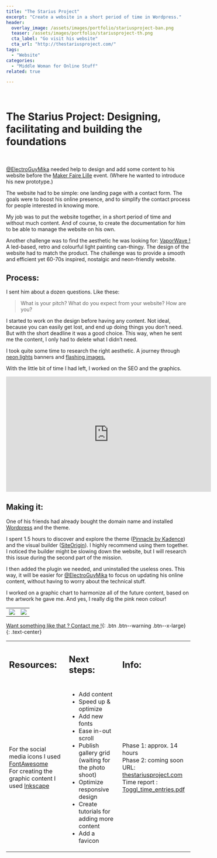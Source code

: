 ```yaml
---
title: "The Starius Project"
excerpt: "Create a website in a short period of time in Wordpress."
header:
  overlay_image: /assets/images/portfolio/stariusproject-ban.png
  teaser: /assets/images/portfolio/stariusproject-th.png
  cta_label: "Go visit his website"
  cta_url: "http://thestariusproject.com/"
tags:
  - "Website"
categories:
  - "Middle Woman for Online Stuff"
related: true

---
```

&nbsp;

# The Starius Project: Designing, facilitating and building the foundations
&nbsp;

[@ElectroGuyMika](https://github.com/electroguymika) needed help to design and add some content to his website before the [Maker Faire Lille](https://lille.makerfaire.com/) event. (Where he wanted to introduce his new prototype.)


The website had to be simple: one landing page with a contact form. The goals were to boost his online presence, and to simplify the contact process for people interested in knowing more.

My job was to put the website together, in a short period of time and without much content. And of course, to create the documentation for him to be able to manage the website on his own.

Another challenge was to find the aesthetic he was looking for: [VaporWave !](https://en.wikipedia.org/wiki/Vaporwave) A led-based, retro and colourful light painting can-thingy. The design of the website had to match the product. The challenge was to provide a smooth and efficient yet 60-70s inspired, nostalgic and neon-friendly website. 

## Process: 

I sent him about a dozen questions. Like these:

> What is your pitch? What do you expect from your website? How are you?

I started to work on the design before having any content. Not ideal, because you can easily get lost, and end up doing things you don’t need. But with the short deadline it was a good choice. This way, when he sent me the content, I only had to delete what I didn’t need.

I took quite some time to research the right aesthetic. A journey through [neon lights](https://about-blank.co/wp-content/uploads/2016/06/simpsonwave.jpg) banners and [flashing images.](https://www.themebeta.com/files/picture/201609/22/708d8052c367f45a22b01b67c0874d03.gif) 

With the little bit of time I had left, I worked on the SEO and the graphics.


<iframe width="560" height="315" src="https://www.youtube.com/embed/UJsUpeXK6Jo?rel=0" frameborder="0" allow="autoplay; encrypted-media" allowfullscreen></iframe>




## Making it: 

One of his friends had already bought the domain name and installed [Wordpress](https://wordpress.org/) and the theme.


I spent 1.5 hours to discover and explore the theme ([Pinnacle by Kadence](https://www.kadencethemes.com/product/pinnacle-free-theme/)) and the visual builder ([SiteOrigin](https://siteorigin.com/page-builder/)). I highly recommend using them together. I noticed the builder might be slowing down the website, but I will research this issue during the second part of the mission.

I then added the plugin we needed, and uninstalled the useless ones. This way, it will be easier for [@ElectroGuyMika](https://github.com/electroguymika) to focus on updating his online content, without having to worry about the technical stuff.

I worked on a graphic chart to harmonize all of the future content, based on the artwork he gave me. And yes, I really dig the pink neon colour!

   <table>
    <tr>
        <td>
            <img src="https://user-images.githubusercontent.com/25099826/36471722-156dc954-1722-11e8-96ac-a7b260080b8b.png"/>
        </td>
        <td>
            <img src="https://user-images.githubusercontent.com/25099826/38077047-c17c963e-3361-11e8-84b1-4ad7c67604e4.png"/>
        </td>
    </tr>
   </table>

[Want something like that ? Contact me !](https://zuperninja.github.io/blog/contact/){: .btn .btn--warning .btn--x-large}
{: .text-center}

<table>
    <tr>
        <td>
        <h2>Resources: </h2>
        </td>
        <td>
        <h2>Next steps:  </h2>
        </td>
        <td>
        <h2>Info: </h2>     
        </td>
    </tr>
    <tr>
        <td>
          <p>For the social media icons I used <a href="https://fontawesome.com/">FontAwesome</a><br>
            For creating the graphic content I used <a href="https://inkscape.org">Inkscape</a></p>
        </td>
        <td>
          <ul>
            <li>Add content </li>
            <li>Speed up & optimize </li>
            <li>Add new fonts</li>
            <li>Ease in-out scroll</li>
            <li>Publish gallery grid (waiting for the photo shoot)</li>
            <li>Optimize responsive design</li>
            <li>Create tutorials for adding more content</li>
            <li>Add a favicon</li>
          </ul>
        </td>
        <td>
          <p>
            Phase 1:  approx. 14 hours<br>
            Phase 2: coming soon<br>
            URL: <a href="http://thestariusproject.com/">thestariusproject.com</a><br>
            Time report : <a href="https://github.com/zuperninja/blog/files/1743706/Toggl_time_entries_2018-01-01_to_2018-12-31.pdf">Toggl_time_entries.pdf</a>
          </p>
      </td>
    </tr>
</table>
